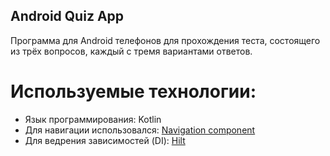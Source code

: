 ## Android Quiz App

Программа для Android телефонов для прохождения теста, состоящего из трёх вопросов, каждый с тремя вариантами ответов.
# Используемые технологии:
- Язык программирования: Kotlin
- Для навигации использовался: [Navigation component](https://developer.android.com/guide/navigation/navigation-getting-started)
- Для ведрения зависимостей (DI): [Hilt](https://developer.android.com/training/dependency-injection/hilt-android)
